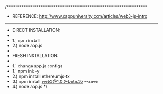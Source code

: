 /******************************************************************
 * REFERENCE: http://www.dappuniversity.com/articles/web3-js-intro
 * ****************************************************************
 * DIRECT INSTALLATION:
 * 
 * 1.) npm install
 * 2.) node app.js
 *
 * FRESH INSTALLATION:
 * 
 * 1.) change app.js configs
 * 1.) npm init -y
 * 2.) npm install ethereumjs-tx
 * 3.) npm install web3@1.0.0-beta.35 --save
 * 4.) node app.js
 */

